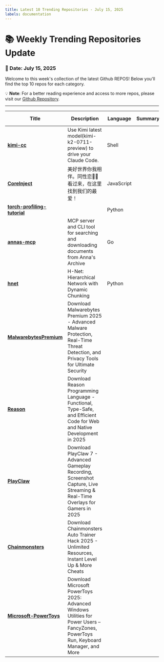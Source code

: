 ```yaml
---
title: Latest 10 Trending Repositories - July 15, 2025
labels: documentation
---
```

# 📚 Weekly Trending Repositories Update

### 📅 Date: July 15, 2025

Welcome to this week's collection of the latest Github REPOS! Below you'll find the top 10 repos for each category.

💡 **Note**: For a better reading experience and access to more repos, please visit our [Github Repository](https://github.com/marc-ko/daily-trending-repo).

---

| **Title** | **Description** | **Language** | **Summary** | **Tags** | **Stars Count** |
| --- | --- | --- | --- | --- | --- |
| **[kimi-cc](https://github.com/LLM-Red-Team/kimi-cc)** | Use Kimi latest model(kimi-k2-0711-preview) to drive your Claude Code. | Shell |  |  | 736 |
| **[CoreInject](https://github.com/QiuChenly/CoreInject)** | 美好世界你我相伴。同性恋🏳️‍🌈看过来，在这里找到我们的最爱！ | JavaScript |  |  | 515 |
| **[torch-profiling-tutorial](https://github.com/Quentin-Anthony/torch-profiling-tutorial)** |  | Python |  |  | 391 |
| **[annas-mcp](https://github.com/iosifache/annas-mcp)** | MCP server and CLI tool for searching and downloading documents from Anna's Archive | Go |  | <details><summary>annas...</summary><p>annas-archive, cli, mcp-server</p></details> | 384 |
| **[hnet](https://github.com/goombalab/hnet)** | H-Net: Hierarchical Network with Dynamic Chunking | Python |  |  | 295 |
| **[MalwarebytesPremium](https://github.com/Astra-buisness/MalwarebytesPremium)** | Download Malwarebytes Premium 2025 - Advanced Malware Protection, Real-Time Threat Detection, and Privacy Tools for Ultimate Security |  |  | <details><summary>malwa...</summary><p>malwarebytes-premium-2024, malwarebytes-premium-activation, malwarebytes-premium-antivirus, malwarebytes-premium-crack, malwarebytes-premium-cracked, malwarebytes-premium-download, malwarebytes-premium-free, malwarebytes-premium-full, malwarebytes-premium-key, malwarebytes-premium-latest, malwarebytes-premium-license, malwarebytes-premium-offer, malwarebytes-premium-patch, malwarebytes-premium-pro, malwarebytes-premium-security, malwarebytes-premium-serial, malwarebytes-premium-tool, malwarebytes-premium-trial, malwarebytes-premium-update, malwarebytespremium</p></details> | 290 |
| **[Reason](https://github.com/56ze3/Reason)** | Download Reason Programming Language - Functional, Type-Safe, and Efficient Code for Web and Native Development in 2025 |  |  | <details><summary>buckl...</summary><p>bucklescript, functional-programming, ocaml, reason-backend, reason-community, reason-compiler, reason-cross-platform, reason-development, reason-frontend, reason-ide, reason-libraries, reason-native, reason-performance, reason-react, reason-syntax, reason-tools, reason-vscode, reason-web, reasonml, type-safe</p></details> | 290 |
| **[PlayClaw](https://github.com/01813210977/PlayClaw)** | Download PlayClaw 7 - Advanced Gameplay Recording, Screenshot Capture, Live Streaming & Real-Time Overlays for Gamers in 2025 |  |  | <details><summary>playc...</summary><p>playclaw, playclaw-audio-capture, playclaw-capture, playclaw-customizable, playclaw-fps, playclaw-gameplay, playclaw-gaming, playclaw-hd-recording, playclaw-low-latency, playclaw-multi-source, playclaw-overlay, playclaw-performance, playclaw-recording, playclaw-screen-recorder, playclaw-software, playclaw-streaming, playclaw-tutorial, playclaw-twitch, playclaw-video, playclaw-youtube</p></details> | 290 |
| **[Chainmonsters](https://github.com/adithyan-pa/Chainmonsters)** | Download Chainmonsters Auto Trainer Hack 2025 - Unlimited Resources, Instant Level Up & More Cheats |  |  | <details><summary>chain...</summary><p>chainmonsters, chainmonsters-battlerpg, chainmonsters-blockchain, chainmonsters-collectibles, chainmonsters-crypto, chainmonsters-dapp, chainmonsters-decentralized, chainmonsters-game, chainmonsters-gaming, chainmonsters-metaverse, chainmonsters-mmorpg, chainmonsters-multiplayer, chainmonsters-nft, chainmonsters-openworld, chainmonsters-p2e, chainmonsters-pixelart, chainmonsters-playtoearn, chainmonsters-rpg, chainmonsters-trading, chainmonsters-web3</p></details> | 290 |
| **[Microsoft-PowerToys](https://github.com/HiEver1/Microsoft-PowerToys)** | Download Microsoft PowerToys 2025: Advanced Windows Utilities for Power Users – FancyZones, PowerToys Run, Keyboard Manager, and More |  |  | <details><summary>micro...</summary><p>microsoft-powertoys, microsoft-tools, powertoys-altdrag, powertoys-awake, powertoys-colorpicker, powertoys-customization, powertoys-fancyzones, powertoys-image-resizer, powertoys-keyboard-shortcuts, powertoys-mouse-utilities, powertoys-peek, powertoys-powerrename, powertoys-run, powertoys-shortcut-guide, powertoys-tweak-ui, powertoys-utilities, powertoys-windows-11, windows-optimization, windows-power-user, windows-productivity-tools</p></details> | 290 |

